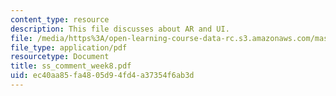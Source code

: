 ```yaml
---
content_type: resource
description: This file discusses about AR and UI.
file: /media/https%3A/open-learning-course-data-rc.s3.amazonaws.com/mas-961-ambient-intelligence-spring-2005/ec40aa85fa4805d94fd4a37354f6ab3d_ss_comment_week8.pdf
file_type: application/pdf
resourcetype: Document
title: ss_comment_week8.pdf
uid: ec40aa85-fa48-05d9-4fd4-a37354f6ab3d
---
```

